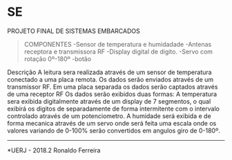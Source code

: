 # SE
PROJETO FINAL DE SISTEMAS EMBARCADOS


> COMPONENTES
	-Sensor de temperatura e humidadade
	-Antenas receptora e transmissora RF
	-Display digital de digito.
	-Servo com rotação 0º-180º
	-botão

Descrição
	A leitura sera realizada através de um sensor de temperatura conectado a uma placa remota.
	Os dados serão enviados através de um transmissor RF.
	Em uma placa separada os dados serão captados através de uma receptor RF
	Os dados serão exibidos duas formas:
		A temperatura sera exibida digitalmente através de um display de 7 segmentos, o qual exibirá os digitos de separadamente de forma intermitente com o intervalo controlado através de um potenciometro.
		A humidade será exibida e de forma mecanica através de um servo onde será feita uma escala onde os valores variando de 0-100% serão convertidos em angulos giro de 0-180º.
	
---

*UERJ - 2018.2
Ronaldo Ferreira
